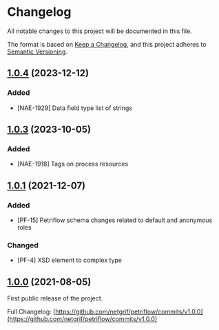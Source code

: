 # Changelog
All notable changes to this project will be documented in this file.

The format is based on [Keep a Changelog](https://keepachangelog.com/en/1.0.0/),
and this project adheres to [Semantic Versioning](https://semver.org/spec/v2.0.0.html).

## [1.0.4](https://github.com/netgrif/petriflow/releases/tag/v1.0.4) (2023-12-12)

### Added
- [NAE-1929] Data field type list of strings


## [1.0.3](https://github.com/netgrif/petriflow/releases/tag/v1.0.3) (2023-10-05)

### Added
- [NAE-1918] Tags on process resources


## [1.0.1](https://github.com/netgrif/petriflow/releases/tag/v1.0.1) (2021-12-07)

### Added
- [PF-15] Petriflow schema changes related to default and anonymous roles

### Changed
- [PF-4] XSD element to complex type

## [1.0.0](https://github.com/netgrif/petriflow/releases/tag/v1.0.0) (2021-08-05)

First public release of the project.

Full Changelog: [https://github.com/netgrif/petriflow/commits/v1.0.0](https://github.com/netgrif/petriflow/commits/v1.0.0)


[comment]: <> (Template)
[comment]: <> (## [version]&#40;https://github.com/netgrif/petriflow.js/releases/tag/v&#41; - date)
[comment]: <> (### Added )
[comment]: <> (for new features.)
[comment]: <> (### Changed )
[comment]: <> (for changes in existing functionality.)
[comment]: <> (### Deprecated )
[comment]: <> (for soon-to-be removed features.)
[comment]: <> (### Removed )
[comment]: <> (for now removed features.)
[comment]: <> (### Fixed )
[comment]: <> (for any bug fixes.)
[comment]: <> (### Security)
[comment]: <> (in case of vulnerabilities.)
